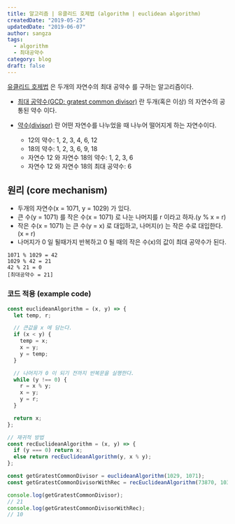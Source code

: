 ```yaml
---
title: 알고리즘 | 유클리드 호제법 (algorithm | euclidean algorithm)
createdDate: "2019-05-25"
updatedDate: "2019-06-07"
author: sangza
tags:
  - algorithm
  - 최대공약수
category: blog
draft: false
---
```


[유클리드 호제법](https://ko.wikipedia.org/wiki/유클리드_호제법) 은 두개의 자연수의
최대 공약수 를 구하는 알고리즘이다.

- [최대 공약수(GCD: gratest common divisor)](https://ko.wikipedia.org/wiki/최대공약수) 란 두개(혹은 이상) 의 자연수의
  공통된 약수 이다.
- [약수(divisor)](https://ko.wikipedia.org/wiki/약수) 란 어떤 자연수를 나누었을 때
  나누어 떨어지게 하는 자연수이다.

  - 12의 약수: 1, 2, 3, 4, 6, 12
  - 18의 약수: 1, 2, 3, 6, 9, 18
  - 자연수 12 와 자연수 18의 약수: 1, 2, 3, 6
  - 자연수 12 와 자연수 18의 최대 공약수: 6

## 원리 (core mechanism)

- 두개의 자연수(x = 1071, y = 1029) 가 있다.
- 큰 수(y = 1071) 를 작은 수(x = 1071) 로 나눈 나머지를 r 이라고 하자.(y % x = r)
- 작은 수(x = 1071) 는 큰 수(y = x) 로 대입하고, 나머지(r) 는 작은 수로 대입한다.(x = r)
- 나머지가 0 일 될때가지 반복하고 0 될 때의 작은 수(x)의 값이 최대 공약수가 된다.

```
1071 % 1029 = 42
1029 % 42 = 21
42 % 21 = 0
[최대공약수 = 21]
```

### 코드 적용 (example code)

```javascript
const euclideanAlgorithm = (x, y) => {
  let temp, r;

  // 큰값을 x 에 담는다.
  if (x < y) {
    temp = x;
    x = y;
    y = temp;
  }

  // 나머지가 0 이 되기 전까지 반복문을 실행한다.
  while (y !== 0) {
    r = x % y;
    x = y;
    y = r;
  }

  return x;
};

// 재귀적 방법
const recEuclideanAlgorithm = (x, y) => {
  if (y === 0) return x;
  else return recEuclideanAlgorithm(y, x % y);
};

const getGratestCommonDivisor = euclideanAlgorithm(1029, 1071);
const getGratestCommonDivisorWithRec = recEuclideanAlgorithm(73870, 10383800);

console.log(getGratestCommonDivisor);
// 21
console.log(getGratestCommonDivisorWithRec);
// 10
```
